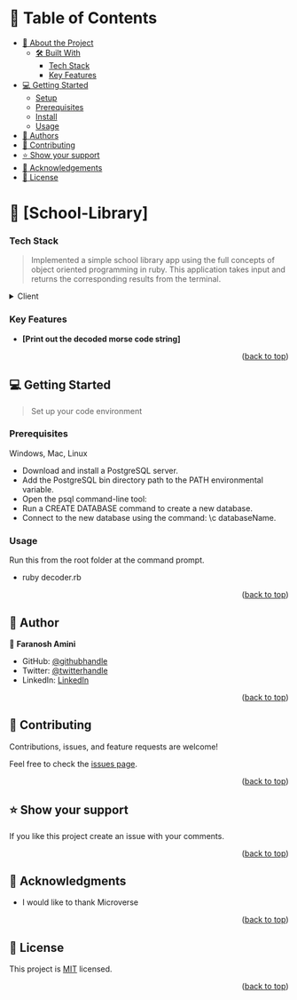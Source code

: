 
<!-- TABLE OF CONTENTS -->

# 📗 Table of Contents

- [📖 About the Project](#about-project)
  - [🛠 Built With](#built-with)
    - [Tech Stack](#tech-stack)
    - [Key Features](#key-features)
- [💻 Getting Started](#getting-started)
  - [Setup](#setup)
  - [Prerequisites](#prerequisites)
  - [Install](#install)
  - [Usage](#usage)
- [👥 Authors](#authors)
- [🤝 Contributing](#contributing)
- [⭐️ Show your support](#support)
- [🙏 Acknowledgements](#acknowledgements)
- [📝 License](#license)

<!-- PROJECT DESCRIPTION -->

# 📖 [School-Library] <a name="about-project"></a>

### Tech Stack <a name="tech-stack"></a>

>Implemented a simple school library app using the full concepts of object oriented programming in ruby. This application takes input and returns the corresponding results from the terminal.

<details>
  <summary>Client</summary>
  <ul>
    <li><a href="https://www.ruby-lang.org/">Ruby</a></li>
  </ul>
</details>

<!-- Features -->

### Key Features <a name="key-features"></a>

- **[Print out the decoded morse code string]**

<p align="right">(<a href="#readme-top">back to top</a>)</p>

<!-- ## 🚀 Loom video <a name="live-demo"></a> -->

<!-- > A video Explaining The app -->
<!-- - [Loom Video](https://www.loom.com/share/517e0ebbba9a4b52b5f395ad9260d862) -->

<!-- GETTING STARTED -->

## 💻 Getting Started <a name="getting-started"></a>

> Set up your code environment

### Prerequisites

<!-- Setup GitHub. -->
<!-- Install [node](https://nodejs.org/en/) -->

Windows, Mac, Linux

<!-- ### Setup -->
<!-- #### Set Up a PostgreSQL Database on Windows -->

- Download and install a PostgreSQL server.
- Add the PostgreSQL bin directory path to the PATH environmental variable.
- Open the psql command-line tool:
- Run a CREATE DATABASE command to create a new database.
- Connect to the new database using the command: \c databaseName.

### Usage

Run this from the root folder at the command prompt.

- ruby decoder.rb

<p align="right">(<a href="#readme-top">back to top</a>)</p>

<!-- AUTHORS -->

## 👥 Author <a name="authors"></a>

👤 **Faranosh Amini**

- GitHub: [@githubhandle](https://github.com/FaranoshAmini)
- Twitter: [@twitterhandle](https://twitter.com/Faranosh_Amini)
- LinkedIn: [LinkedIn](https://www.linkedin.com/in/faranosh-amini-9b925b23a/)


<p align="right">(<a href="#readme-top">back to top</a>)</p>

<!-- CONTRIBUTING -->

## 🤝 Contributing <a name="contributing"></a>

Contributions, issues, and feature requests are welcome!

Feel free to check the [issues page](../../issues/).

<p align="right">(<a href="#readme-top">back to top</a>)</p>

<!-- SUPPORT -->

## ⭐️ Show your support <a name="support"></a>

If you like this project create an issue with your comments.

<p align="right">(<a href="#readme-top">back to top</a>)</p>

<!-- ACKNOWLEDGEMENTS -->

## 🙏 Acknowledgments <a name="acknowledgements"></a>

- I would like to thank Microverse

<p align="right">(<a href="#readme-top">back to top</a>)</p>

<!-- LICENSE -->

## 📝 License <a name="license"></a>

This project is [MIT](./LICENSE) licensed.

<p align="right">(<a href="#readme-top">back to top</a>)</p>

